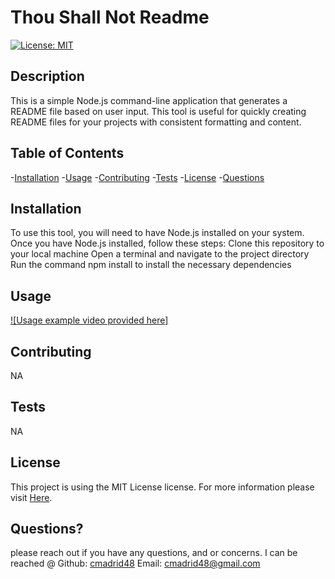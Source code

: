 
# Thou Shall Not Readme
[![License: MIT](https://img.shields.io/badge/License-MIT-yellow.svg)](https://opensource,org/licenses/MIT)
## Description
This is a simple Node.js command-line application that generates a README file based on user input. This tool is useful for quickly creating README files for your projects with consistent formatting and content.
## Table of Contents
-[Installation](#installation)
-[Usage](#usage)
-[Contributing](#contributing)
-[Tests](#tests)
-[License](#license)
-[Questions](#questions)
## Installation
To use this tool, you will need to have Node.js installed on your system. Once you have Node.js installed, follow these steps:
Clone this repository to your local machine
Open a terminal and navigate to the project directory
Run the command npm install to install the necessary dependencies
## Usage
[![Usage example video provided here]](https://drive.google.com/file/d/1qTdaifA21EfN3YcjMqkpbyddPmNJDvnb/view)
## Contributing
NA
## Tests
NA
## License
This project is using the MIT License license. For more information please visit [Here](https://choosealicense/).
## Questions?
please reach out if you have any questions, and or
concerns.
I can be reached @
Github: [cmadrid48](https://github.com/cmadrid48)
Email: <cmadrid48@gmail.com>
